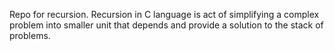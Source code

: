 Repo for recursion. Recursion in C language is act of simplifying a complex problem into smaller unit that depends and provide a solution to the stack of problems.
